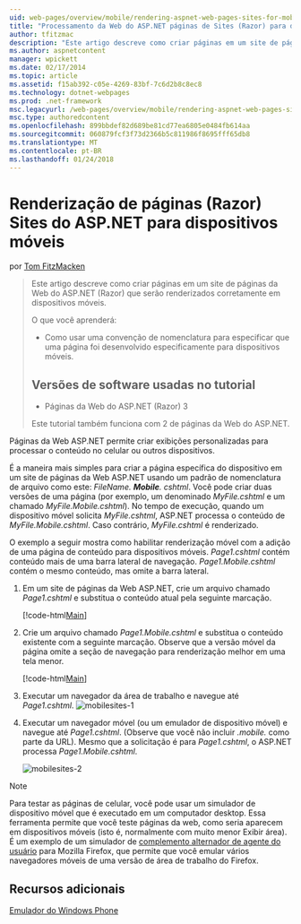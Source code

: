 ```yaml
---
uid: web-pages/overview/mobile/rendering-aspnet-web-pages-sites-for-mobile-devices
title: "Processamento da Web do ASP.NET páginas de Sites (Razor) para dispositivos móveis | Microsoft Docs"
author: tfitzmac
description: "Este artigo descreve como criar páginas em um site de páginas da Web do ASP.NET (Razor) que serão renderizados corretamente em dispositivos móveis. Você aprenderá: como você..."
ms.author: aspnetcontent
manager: wpickett
ms.date: 02/17/2014
ms.topic: article
ms.assetid: f15ab392-c05e-4269-83bf-7c6d2b8c8ec8
ms.technology: dotnet-webpages
ms.prod: .net-framework
msc.legacyurl: /web-pages/overview/mobile/rendering-aspnet-web-pages-sites-for-mobile-devices
msc.type: authoredcontent
ms.openlocfilehash: 899bbdef82d689be81cd77ea6805e0484fb614aa
ms.sourcegitcommit: 060879fcf3f73d2366b5c811986f8695fff65db8
ms.translationtype: MT
ms.contentlocale: pt-BR
ms.lasthandoff: 01/24/2018
---
```

<a name="rendering-aspnet-web-pages-razor-sites-for-mobile-devices"></a>Renderização de páginas (Razor) Sites do ASP.NET para dispositivos móveis
====================
por [Tom FitzMacken](https://github.com/tfitzmac)

> Este artigo descreve como criar páginas em um site de páginas da Web do ASP.NET (Razor) que serão renderizados corretamente em dispositivos móveis.
> 
> O que você aprenderá:
> 
> - Como usar uma convenção de nomenclatura para especificar que uma página foi desenvolvido especificamente para dispositivos móveis.
>   
> 
> ## <a name="software-versions-used-in-the-tutorial"></a>Versões de software usadas no tutorial
> 
> 
> - Páginas da Web do ASP.NET (Razor) 3
>   
> 
> Este tutorial também funciona com 2 de páginas da Web do ASP.NET.


Páginas da Web ASP.NET permite criar exibições personalizadas para processar o conteúdo no celular ou outros dispositivos.

É a maneira mais simples para criar a página específica do dispositivo em um site de páginas da Web ASP.NET usando um padrão de nomenclatura de arquivo como este: *FileName. **Mobile**. cshtml*. Você pode criar duas versões de uma página (por exemplo, um denominado *MyFile.cshtml* e um chamado *MyFile.Mobile.cshtml*). No tempo de execução, quando um dispositivo móvel solicita *MyFile.cshtml*, ASP.NET processa o conteúdo de *MyFile.Mobile.cshtml*. Caso contrário, *MyFile.cshtml* é renderizado.

O exemplo a seguir mostra como habilitar renderização móvel com a adição de uma página de conteúdo para dispositivos móveis. *Page1.cshtml* contém conteúdo mais de uma barra lateral de navegação. *Page1.Mobile.cshtml* contém o mesmo conteúdo, mas omite a barra lateral.

1. Em um site de páginas da Web ASP.NET, crie um arquivo chamado *Page1.cshtml* e substitua o conteúdo atual pela seguinte marcação.

    [!code-html[Main](rendering-aspnet-web-pages-sites-for-mobile-devices/samples/sample1.html)]
2. Crie um arquivo chamado *Page1.Mobile.cshtml* e substitua o conteúdo existente com a seguinte marcação. Observe que a versão móvel da página omite a seção de navegação para renderização melhor em uma tela menor.

    [!code-html[Main](rendering-aspnet-web-pages-sites-for-mobile-devices/samples/sample2.html)]
3. Executar um navegador da área de trabalho e navegue até *Page1.cshtml*. ![mobilesites-1](rendering-aspnet-web-pages-sites-for-mobile-devices/_static/image1.png)
4. Executar um navegador móvel (ou um emulador de dispositivo móvel) e navegue até *Page1.cshtml*. (Observe que você não incluir *.mobile.* como parte da URL). Mesmo que a solicitação é para *Page1.cshtml*, o ASP.NET processa *Page1.Mobile.cshtml*.

    ![mobilesites-2](rendering-aspnet-web-pages-sites-for-mobile-devices/_static/image2.png)

> [!NOTE]
> Para testar as páginas de celular, você pode usar um simulador de dispositivo móvel que é executado em um computador desktop. Essa ferramenta permite que você teste páginas da web, como seria aparecem em dispositivos móveis (isto é, normalmente com muito menor Exibir área). É um exemplo de um simulador de [complemento alternador de agente do usuário](http://addons.mozilla.org/firefox/addon/user-agent-switcher/) para Mozilla Firefox, que permite que você emular vários navegadores móveis de uma versão de área de trabalho do Firefox.


<a id="Additional_Resources"></a>
## <a name="additional-resources"></a>Recursos adicionais


[Emulador do Windows Phone](https://msdn.microsoft.com/library/ff402563(v=VS.92).aspx)
